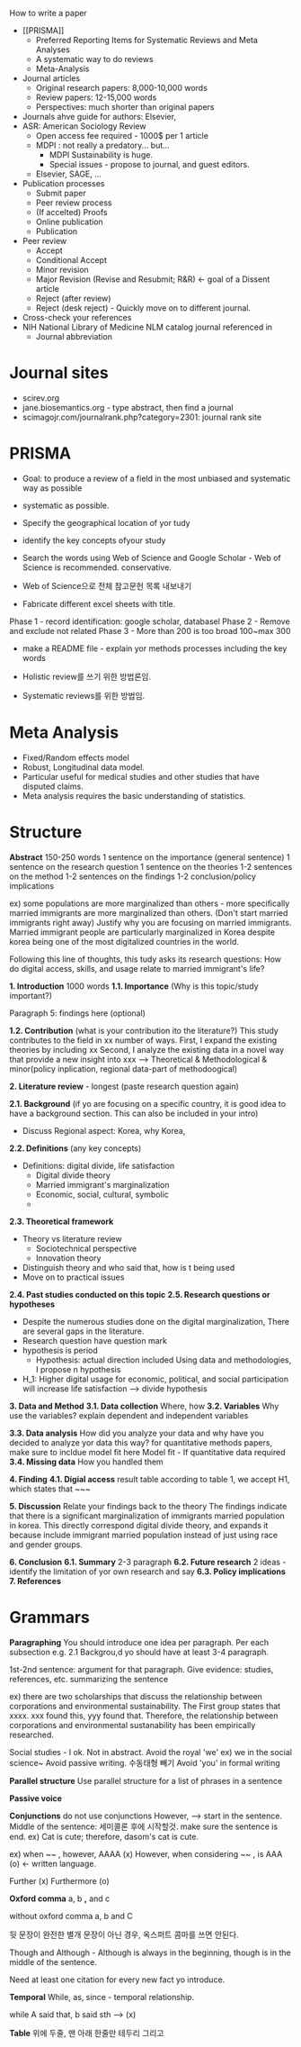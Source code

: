 How to write a paper
* [[PRISMA]]
	* Preferred Reporting Items for Systematic Reviews and Meta Analyses
	* A systematic way to do reviews
	* Meta-Analysis 
* Journal articles
	* Original research papers: 8,000-10,000 words
	* Review papers: 12-15,000 words
	* Perspectives: much shorter than original papers
* Journals ahve guide for authors: Elsevier, 
* ASR: American Sociology Review 
	* Open access fee required - 1000$ per 1 article 
	* MDPI : not really a predatory... but... 
		* MDPI Sustainability is huge. 
		* Special issues - propose to journal, and guest editors. 
	* Elsevier, SAGE, ... 
* Publication processes
	* Submit paper
	* Peer review process
	* (If accelted) Proofs
	* Online publication
	* Publication 
* Peer review
	* Accept
	* Conditional Accept
	* Minor revision
	* Major Revision (Revise and Resubmit; R&R) <- goal of a Dissent article
	* Reject (after review)
	* Reject (desk reject) - Quickly move on to different journal. 
* Cross-check your references 
* NIH National Library of Medicine NLM catalog journal referenced in 
	* Journal abbreviation 
# Journal sites
* scirev.org 
* jane.biosemantics.org  - type abstract, then find a journal 
* scimagojr.com/journalrank.php?category=2301: journal rank site 

# PRISMA
* Goal: to produce a review of a field in the most unbiased and systematic way as possible 
* systematic as possible. 
* Specify the geographical location of yor tudy
* identify the key concepts ofyour study
* Search the words using Web of Science and Google Scholar - Web of Science is recommended. conservative.

* Web of Science으로 전체 참고문헌 목록 내보내기 
* Fabricate different excel sheets with title. 

Phase 1 - record identification: google scholar, databasel
Phase 2 - Remove and exclude not related 
Phase 3 - More than 200 is too broad 100~max 300 

* make a README file - explain yor methods processes including the key words
* Holistic review를 쓰기 위한 방법론임. 

* Systematic reviews를 위한 방법임.  

# Meta Analysis
* Fixed/Random effects model
* Robust, Longitudinal data model. 
* Particular useful for medical studies and other studies that have disputed claims. 
* Meta analysis requires the basic understanding of statistics. 

# Structure
**Abstract**
150-250 words
1 sentence on the importance (general sentence)
1 sentence on the research question 
1 sentence on the theories
1-2 sentences on the method
1-2 sentences on the findings
1-2 conclusion/policy implications

ex) some populations are more marginalized than others - more specifically married immigrants are more marginalized than others. (Don't start married immigrants right away) Justify why you are focusing on married immigrants. 
Married immigrant people are particularly marginalized in Korea despite korea being one of the most digitalized countries in the world. 

Following this line of thoughts, this tudy asks its research questions: How do digital access, skills, and usage relate to married immigrant's life? 

**1. Introduction** 1000 words
**1.1. Importance** (Why is this topic/study important?)

Paragraph 5: findings here (optional)

**1.2. Contribution** (what is your contribution ito the literature?)
This study contributes to the field in xx number of ways. First, I expand the existing theories by including xx
Second, I analyze the existing data in a novel way that provide a new insight into xxx 
--> Theoretical & Methodological & minor(policy inplication, regional data-part of methodoogical)

**2. Literature review** - longest 
(paste research question again)

**2.1. Background** (if yo are focusing on a specific country, it is good idea to have a background section. This can also be included in your intro)
- Discuss Regional aspect: Korea, why Korea, 

**2.2. Definitions** (any key concepts)
- Definitions: digital divide, life satisfaction  
	* Digital divide theory
	* Married immigrant's marginalization
	* Economic, social, cultural, symbolic
	* 
**2.3. Theoretical framework**
* Theory vs literature review 
	* Sociotechnical perspective 
	* Innovation theory 
* Distinguish theory and who said that, how is t being used 
* Move on to practical issues

**2.4. Past studies conducted on this topic**
**2.5. Research questions or hypotheses**
* Despite the numerous studies done on the digital marginalization, There are several gaps in the literature. 
* Research question have question mark
* hypothesis is period
	* Hypothesis: actual direction included
Using data and methodologies, I propose n hypothesis
* H_1: Higher digital usage for economic, political, and social participation will increase life satisfaction  --> divide hypothesis 

**3. Data and Method**
**3.1. Data collection** Where,  how 
**3.2. Variables**
Why use the variables?
explain dependent and independent variables 

**3.3. Data analysis** How did you analyze your data and why have you decided to analyze yor data this way? for quantitative methods papers, make sure to incldue model fit here
Model fit - If quantitative data required
**3.4. Missing data** 
How you handled them 

**4. Finding**
**4.1. Digial access**
result table 
according to table 1, we accept H1, which states that ~~~ 

**5. Discussion**
Relate your findings back to the theory 
The findings indicate that there is a significant marginalization of immigrants married population in korea. This directly correspond digital divide theory, and expands it because include immigrant married population instead of just using race and gender groups. 

**6. Conclusion**
**6.1. Summary**
2-3 paragraph
**6.2. Future research** 2 ideas - identify the limitation of yor own research and say 
**6.3. Policy implications**
**7. References**

# Grammars
**Paragraphing**
You should introduce one idea per paragraph. Per each subsection e.g. 2.1 Backgrou,d yo should have at least 3-4 paragraph. 

1st-2nd sentence: argument for that paragraph. 
Give evidence: studies, references, etc. 
summarizing the sentence 

ex) there are two scholarships that discuss the relationship between corporations and environmental sustainability. The First group states that xxxx.  xxx found this, yyy found that. Therefore, the relationship between corporations and environmental sustanability has been empirically researched. 

Social studies - I ok. Not in abstract. 
Avoid the royal 'we' ex) we in the social science~ 
Avoid passive writing. 수동태형 빼기 
Avoid 'you' in formal writing

**Parallel structure**
Use parallel structure for a list of phrases in a sentence 

**Passive voice**

**Conjunctions**
do not use conjunctions
However,  --> start in the sentence. Middle of the sentence: 세미콜론 후에 시작할것. make sure the sentence is end.
ex) Cat is cute; therefore, dasom's cat is cute. 

ex) when ~~ , however, AAAA (x)
      However, when considering ~~ , is AAA (o)  <- written language. 

Further (x)  Furthermore (o)

**Oxford comma**
a, b **,** and c 

without oxford comma
a, b and C

뒷 문장이 완전한 별개 문장이 아닌 경우, 옥스퍼트 콤마를 쓰면 안된다. 

Though and Although - Although is always in the beginning, though is in the middle of the sentence. 

Need at least one citation for every new fact yo introduce. 

**Temporal**
While, as, since - temporal relationship. 

while A said that, b said sth --> (x) 


**Table**
위에 두줄, 맨 아래 한줄만 테두리 그리고 